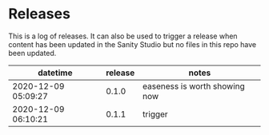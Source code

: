 # Releases

This is a log of releases. It can also be used to trigger a release when content has been updated in the Sanity Studio but no files in this repo have been updated.

| datetime            | release | notes                         |
| ------------------- | ------- | ----------------------------- |
| 2020-12-09 05:09:27 | 0.1.0   | easeness is worth showing now |
| 2020-12-09 06:10:21 | 0.1.1   | trigger                       |
